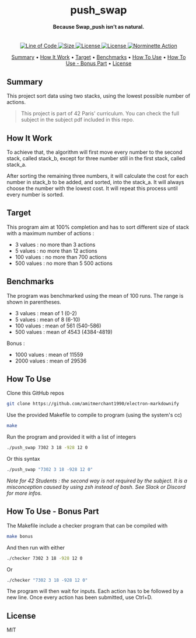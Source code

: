 
<h1 align="center">
  push_swap
  <br>
</h1>

<h4 align="center">Because Swap_push isn’t as natural.
<br>
<br>
</h4>

<p align="center">
  <a href="https://github.com/ThomasRobertson/42-push_swap">
    <img src="https://img.shields.io/tokei/lines/github/ThomasRobertson/42-push_swap?style=flat-square"
         alt="Line of Code">
  </a>
  <a href="https://github.com/ThomasRobertson/42-push_swap">
    <img src="https://img.shields.io/github/languages/code-size/ThomasRobertson/42-push_swap?style=flat-square"
         alt="Size">
  </a>
  <a href="https://github.com/ThomasRobertson/42-push_swap">
    <img src="https://img.shields.io/github/license/ThomasRobertson/42-push_swap?style=flat-square"
         alt="License">
  </a>
  <a href="https://github.com/ThomasRobertson/42-push_swap">
    <img src="https://img.shields.io/github/languages/top/ThomasRobertson/42-push_swap?style=flat-square"
         alt="License">
  </a>
  <a href="https://github.com/ThomasRobertson/42-push_swap/actions/workflows/norminette-action.yml">
    <img src="https://github.com/ThomasRobertson/42-push_swap/actions/workflows/norminette-action.yml/badge.svg"
         alt="Norminette Action">
  </a> 
</p>

<p align="center">
  <a href="#summary">Summary</a> •
  <a href="#how-it-work">How It Work</a> •
  <a href="#target">Target</a> •
  <a href="#benchmarks">Benchmarks</a> •
  <a href="#how-to-use">How To Use</a> •
  <a href="#how-to-use---bonus-part">How To Use - Bonus Part</a> •
  <a href="#license">License</a>
</p>

## Summary

This project sort data using two stacks, using
the lowest possible number of actions.

> This project is part of 42 Paris' curriculum. You can check the full subject in the subject pdf included in this repo.

## How It Work

To achieve that, the algorithm will first move every number to the second stack, called stack_b, except for three number still in the first stack, called stack_a.

After sorting the remaining three numbers, it will calculate the cost for each number in stack_b to be added, and sorted, into the stack_a. It will always choose the number with the lowest cost. It will repeat this process until every number is sorted.

## Target

This program aim at 100% completion and has to sort different size of stack with a maximum number of actions :

* 3 values : no more than 3 actions
* 5 values : no more than 12 actions
* 100 values : no more than 700 actions
* 500 values : no more than 5 500 actions

## Benchmarks

The program was benchmarked using the mean of 100 runs. The range is shown in parentheses.

* 3 values : mean of 1 (0-2)
* 5 values : mean of 8 (6-10)
* 100 values : mean of 561 (540-586)
* 500 values : mean of 4543 (4384-4819)

Bonus :

* 1000 values : mean of 11559
* 2000 values : mean of 29536


## How To Use

Clone this GitHub repos

```bash
git clone https://github.com/amitmerchant1990/electron-markdownify
```
Use the provided Makefile to compile to program (using the system's cc)

```bash
make
```
Run the program and provided it with a list of integers

```bash
./push_swap 7302 3 18 -928 12 0
```
Or this syntax
```bash
./push_swap "7302 3 18 -928 12 0"
```
*Note for 42 Students : the second way is not required by the subject. It is a misconception caused by using zsh instead of bash. See Slack or Discord for more infos.*

## How To Use - Bonus Part

The Makefile include a checker program that can be compiled with
```bash
make bonus
```
And then run with either
```bash
./checker 7302 3 18 -928 12 0
```
Or
```bash
./checker "7302 3 18 -928 12 0"
```
The program will then wait for inputs. Each action has to be followed by a new line.
Once every action has been submitted, use Ctrl+D.

## License

MIT
